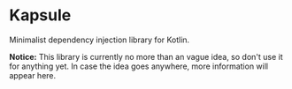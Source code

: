# Kapsule

Minimalist dependency injection library for Kotlin.

**Notice:** This library is currently no more than an vague idea, so don't use it for anything yet. In case the idea goes anywhere, more information will appear here.

